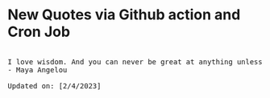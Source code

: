 # New Quotes via Github action and Cron Job

<pre>
<!-- #quote -->
I love wisdom. And you can never be great at anything unless you love it. Not be in love with it, but love the thing, admire the thing. And it seems that if you love the thing, and you don't just want to possess it, it will find you.
- Maya Angelou

Updated on: [2/4/2023]
<!-- #quoteEnd -->
</pre>
